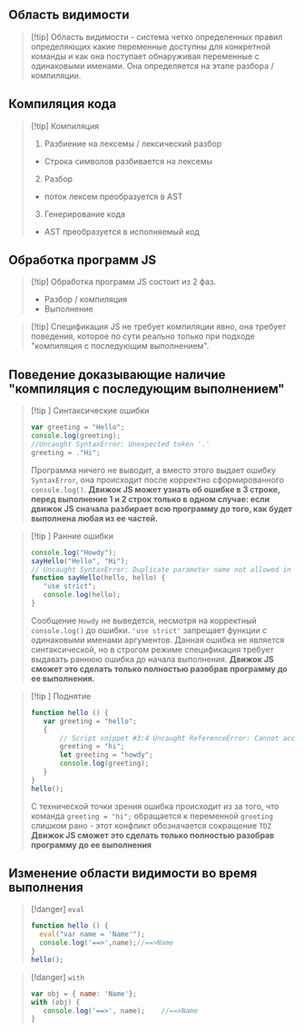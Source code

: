 ## Область видимости
>[!tip] Область видимости - система четко определенных правил определяющих какие переменные доступны для конкретной команды и как она поступает обнаруживая переменные с одинаковыми именами. Она определяется на этапе разбора / компиляции.

## Компиляция кода

>[!tip] Компиляция
>1. Разбиение на лексемы / лексический разбор
>	* Строка символов разбивается на лексемы 
>2. Разбор
>	* поток лексем преобразуется в AST
>3. Генерирование кода
>	* AST преобразуется в исполняемый код

## Обработка программ JS

>[!tip] Обработка программ JS состоит из 2 фаз.
>* Разбор / компиляция
>* Выполнение

>[!tip] Спецификация JS не требует компиляции явно, она требует поведения, которое по сути реально только при подходе "компиляция с последующим выполнением".

## Поведение доказывающие наличие "компиляция с последующим выполнением"

>[!tip ] Синтаксические ошибки
>```js
>var greeting = "Hello";
>console.log(greeting);
>//Uncaught SyntaxError: Unexpected token '.'
>greeting = ."Hi"; 
>```
>Программа ничего не выводит, а вместо этого выдает ошибку `SyntaxError`, она происходит после корректно сформированного `console.log()`.
>**Движок JS может узнать об ошибке в 3 строке, перед выполнение 1 и 2 строк только в одном случае: если движок JS сначала разбирает всю программу до того, как будет выполнена любая из ее частей.**

>[!tip ] Ранние ошибки
>```js
>console.log("Howdy");
>sayHello("Hello", "Hi");
>// Uncaught SyntaxError: Duplicate parameter name not allowed in this context
>function sayHello(hello, hello) { 
>    "use strict";
>    console.log(hello);
>}
>```
>Сообщение `Howdy` не выведется, несмотря на корректный `console.log()` до ошибки. 
>`'use strict'` запрещает функции с одинаковыми именами аргументов.
>Данная ошибка не является синтаксической, но в строгом режиме спецификация требует выдавать раннюю ошибка до начала выполнения.
>**Движок JS сможет это сделать только полностью разобрав программу до ее выполнения.**

>[!tip ] Поднятие
>```js
>function hello () {
>    var greeting = "hello";
>    {
>        // Script snippet #3:4 Uncaught ReferenceError: Cannot access 'greeting' before initialization
>        greeting = "hi";
>        let greeting = "howdy";
>        console.log(greeting);
>    }
>}
>hello();
>```
>С технической точки зрения ошибка происходит из за того, что команда `greeting = "hi";` обращается к переменной `greeting` слишком рано - этот конфликт обозначается сокращение `TDZ`
>**Движок JS сможет это сделать только полностью разобрав программу до ее выполнения**


## Изменение области видимости во время выполнения

>[!danger] `eval`
>```js
>function hello () {
>   eval("var name = 'Name'");
>   console.log('==>',name);//==>Name
>}
>hello(); 
>```

>[!danger] `with`
>```js
>var obj = { name: 'Name'};
>with (obj) {
>    console.log('==>', name);    //==>Name
>}
>```
